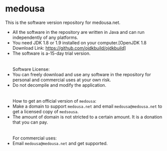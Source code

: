 # medousa
This is the software version repository for medousa.net.
- All the software in the repository are written in Java and can run independently of any platforms.
- You need JDK 1.8 or 1.9 installed on your computer.[OpenJDK 1.8 Download Link: https://github.com/ojdkbuild/ojdkbuild]
- The software is a-15-day trial version.
\
\
\
Software License:
- You can freely download and use any software in the repository for personal and commercial uses at your own risk.
- Do not decompile and modify the application.
\
\
\
How to get an official version of `medousa`:
- Make a domain to support `medousa.net` and email `medousa@medousa.net` to get a licensed copy of `medsousa`.
- The amount of domain is not stricted to a certain amount. It is a donation that you can pay.
\
\
\
For commercial uses:
- Email `medousa@medousa.net` and get supported.
